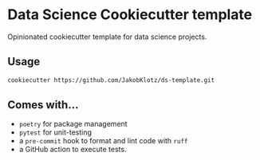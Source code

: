 # Data Science Cookiecutter template

Opinionated cookiecutter template for data science projects.

## Usage

```bash
cookiecutter https://github.com/JakobKlotz/ds-template.git
```

## Comes with...

- `poetry` for package management
- `pytest` for unit-testing
- a `pre-commit` hook to format and lint code with `ruff`
- a GitHub action to execute tests.
